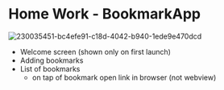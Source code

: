 # Home Work - BookmarkApp

![230035451-bc4efe91-c18d-4042-b940-1ede9e470dcd](https://user-images.githubusercontent.com/74911760/236299510-3c6eb4f5-9c47-44ad-86b7-f36f512e605a.png)

- Welcome screen (shown only on first launch)
- Adding bookmarks
- List of bookmarks
    - on tap of bookmark open link in browser (not webview)
